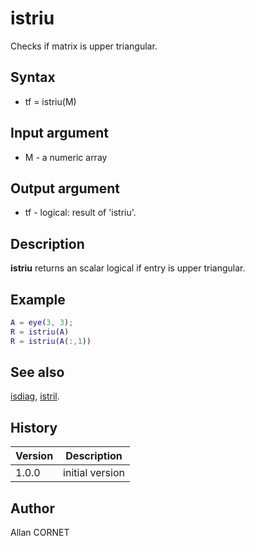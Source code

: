 # istriu

Checks if matrix is upper triangular.

## Syntax

- tf = istriu(M)

## Input argument

- M - a numeric array

## Output argument

- tf - logical: result of 'istriu'.

## Description

  <p><b>istriu</b> returns an scalar logical if entry is upper triangular.</p>

## Example

```matlab
A = eye(3, 3);
R = istriu(A)
R = istriu(A(:,1))
```

## See also

[isdiag](isdiag.md), [istril](istril.md).

## History

| Version | Description     |
| ------- | --------------- |
| 1.0.0   | initial version |

## Author

Allan CORNET
